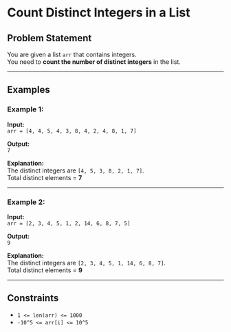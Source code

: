 # Count Distinct Integers in a List

## Problem Statement

You are given a list `arr` that contains integers.  
You need to **count the number of distinct integers** in the list.

---

## Examples

### Example 1:

**Input:**  
`arr = [4, 4, 5, 4, 3, 8, 4, 2, 4, 8, 1, 7]`

**Output:**  
`7`

**Explanation:**  
The distinct integers are `[4, 5, 3, 8, 2, 1, 7]`.  
Total distinct elements = **7**

---

### Example 2:

**Input:**  
`arr = [2, 3, 4, 5, 1, 2, 14, 6, 8, 7, 5]`

**Output:**  
`9`

**Explanation:**  
The distinct integers are `[2, 3, 4, 5, 1, 14, 6, 8, 7]`.  
Total distinct elements = **9**

---

## Constraints

- `1 <= len(arr) <= 1000`
- `-10^5 <= arr[i] <= 10^5`
